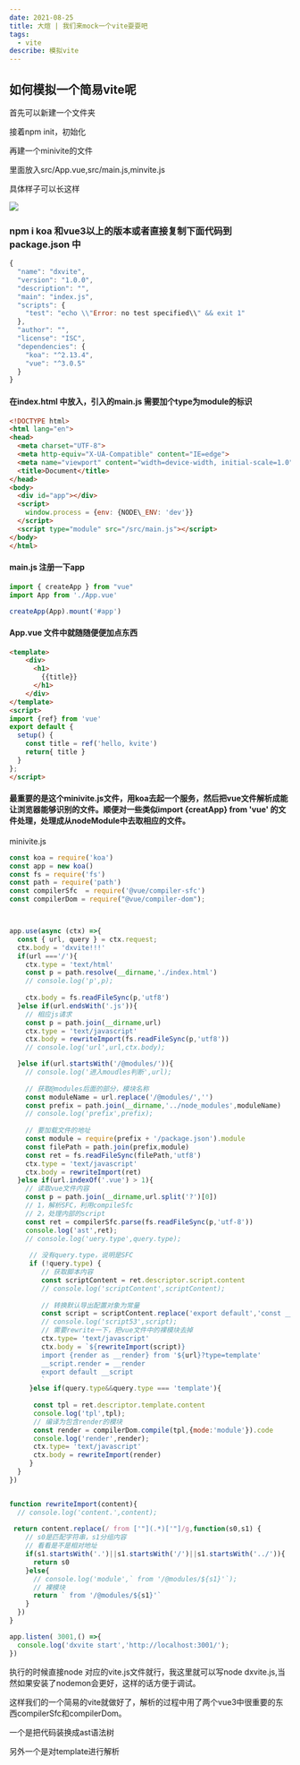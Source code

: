 ```yaml
---
date: 2021-08-25
title: 大煊 | 我们来mock一个vite耍耍吧
tags:
  - vite
describe: 模拟vite
---
```

## 如何模拟一个简易vite呢

首先可以新建一个文件夹

接着npm init，初始化

再建一个minivite的文件

里面放入src/App.vue,src/main.js,minvite.js

具体样子可以长这样

![](https://zero-portal-cdn.hellobike.com/pro/crm/CRPImage/67-CRM_PIC-16381800088713148/baf815dc-5930-42a8-a4c8-2da0bf433eaf.png#crop=0&crop=0&crop=1&crop=1&id=utEju&originHeight=436&originWidth=462&originalType=binary&ratio=1&rotation=0&showTitle=false&status=done&style=none&title=)

### npm i koa 和vue3以上的版本或者直接复制下面代码到package.json 中

```javascript
{
  "name": "dxvite",
  "version": "1.0.0",
  "description": "",
  "main": "index.js",
  "scripts": {
    "test": "echo \\"Error: no test specified\\" && exit 1"
  },
  "author": "",
  "license": "ISC",
  "dependencies": {
    "koa": "^2.13.4",
    "vue": "^3.0.5"
  }
}
```

#### 在index.html 中放入，引入的main.js 需要加个type为module的标识

```html
<!DOCTYPE html>
<html lang="en">
<head>
  <meta charset="UTF-8">
  <meta http-equiv="X-UA-Compatible" content="IE=edge">
  <meta name="viewport" content="width=device-width, initial-scale=1.0">
  <title>Document</title>
</head>
<body>
  <div id="app"></div>
  <script>
    window.process = {env: {NODE\_ENV: 'dev'}}
  </script>
  <script type="module" src="/src/main.js"></script>
</body>
</html>
```

#### main.js 注册一下app

```javascript
import { createApp } from "vue"
import App from './App.vue'

createApp(App).mount('#app')
```

#### App.vue 文件中就随随便便加点东西

```html
<template>
    <div>
      <h1>
        {{title}}
      </h1>
    </div>
</template>
<script>
import {ref} from 'vue'
export default {
  setup() {
    const title = ref('hello, kvite')
    return{ title }
  }
};
</script>
```

#### 最重要的是这个minivite.js文件，用koa去起一个服务，然后把vue文件解析成能让浏览器能够识别的文件。顺便对一些类似import {creatApp} from 'vue' 的文件处理，处理成从nodeModule中去取相应的文件。

minivite.js

```javascript
const koa = require('koa')
const app = new koa()
const fs = require('fs')
const path = require('path')
const compilerSfc  = require('@vue/compiler-sfc')
const compilerDom = require("@vue/compiler-dom");



app.use(async (ctx) =>{
  const { url, query } = ctx.request;
  ctx.body = 'dxvite!!!'
  if(url ==='/'){
    ctx.type = 'text/html'
    const p = path.resolve(__dirname,'./index.html')
    // console.log('p',p);
    
    ctx.body = fs.readFileSync(p,'utf8')  
  }else if(url.endsWith('.js')){
    // 相应js请求
    const p = path.join(__dirname,url)
    ctx.type = 'text/javascript'
    ctx.body = rewriteImport(fs.readFileSync(p,'utf8'))
    // console.log('url',url,ctx.body);

  }else if(url.startsWith('/@modules/')){
    // console.log('进入moudles判断',url);
    
    // 获取@modules后面的部分，模块名称
    const moduleName = url.replace('/@modules/','')
    const prefix = path.join(__dirname,'../node_modules',moduleName)
    // console.log('prefix',prefix);
    
    // 要加载文件的地址
    const module = require(prefix + '/package.json').module
    const filePath = path.join(prefix,module)
    const ret = fs.readFileSync(filePath,'utf8')
    ctx.type = 'text/javascript'
    ctx.body = rewriteImport(ret)
  }else if(url.indexOf('.vue') > 1){
    // 读取vue文件内容
    const p = path.join(__dirname,url.split('?')[0])
    // 1，解析SFC，利用compileSfc
    // 2，处理内部的script
    const ret = compilerSfc.parse(fs.readFileSync(p,'utf-8'))
    console.log('ast',ret);
    // console.log('uery.type',query.type);
    
     // 没有query.type，说明是SFC
     if (!query.type) {
        // 获取脚本内容
        const scriptContent = ret.descriptor.script.content
        // console.log('scriptContent',scriptContent);
        
        // 转换默认导出配置对象为常量
        const script = scriptContent.replace('export default','const __script =')
        // console.log('script53',script);
        // 需要rewrite一下，把vue文件中的裸模块去掉
        ctx.type= 'text/javascript'
        ctx.body = `${rewriteImport(script)}
        import {render as __render} from '${url}?type=template'
        __script.render = __render
        export default __script
        `
     }else if(query.type&&query.type === 'template'){
       
      const tpl = ret.descriptor.template.content
      console.log('tpl',tpl);
      // 编译为包含render的模块
      const render = compilerDom.compile(tpl,{mode:'module'}).code
      console.log('render',render);
      ctx.type= 'text/javascript'
      ctx.body = rewriteImport(render)
     }
  }
})


function rewriteImport(content){
  // console.log('content.',content);
  
 return content.replace(/ from ['"](.*)['"]/g,function(s0,s1) {
    // s0是匹配字符串，s1分组内容
    // 看看是不是相对地址
    if(s1.startsWith('.')||s1.startsWith('/')||s1.startsWith('../')){
      return s0
    }else{
      // console.log('module',` from '/@modules/${s1}'`);
      // 裸模块
      return ` from '/@modules/${s1}'`
    }
  })
}

app.listen( 3001,() =>{
  console.log('dxvite start','http://localhost:3001/');
})
```

执行的时候直接node 对应的vite.js文件就行，我这里就可以写node dxvite.js,当然如果安装了nodemon会更好，这样的话方便于调试。

这样我们的一个简易的vite就做好了，解析的过程中用了两个vue3中很重要的东西compilerSfc和compilerDom。

一个是把代码装换成ast语法树

另外一个是对template进行解析
